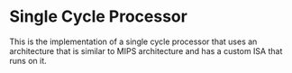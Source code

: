 # Single Cycle Processor
This is the implementation of a single cycle processor that uses an architecture that is similar to MIPS architecture 
and has a custom ISA that runs on it.
